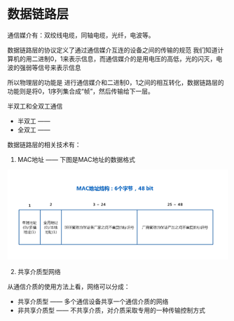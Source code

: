 # 数据链路层


通信媒介有：双绞线电缆，同轴电缆，光纤，电波等。

数据链路层的协议定义了通过通信媒介互连的设备之间的传输的规范
我们知道计算机的用二进制0，1来表示信息，而通信媒介的是用电压的高低，光的闪灭，电波的强弱等信号来表示信息

所以物理层的功能是 进行通信媒介和二进制0，1之间的相互转化，数据链路层的功能则是将0，1序列集合成“帧”，然后传输给下一层。

半双工和全双工通信

* 半双工 —— 
* 全双工 —— 


数据链路层的相关技术有：

1. MAC地址 —— 下图是MAC地址的数据格式

<img src="../static/img/MAC_address.png"></img>

2. 共享介质型网络

从通信介质的使用方法上看，网络可以分成：

* 共享介质型 —— 多个通信设备共享一个通信介质的网络
* 非共享介质型 —— 不共享介质，对介质采取专用的一种传输控制方式
